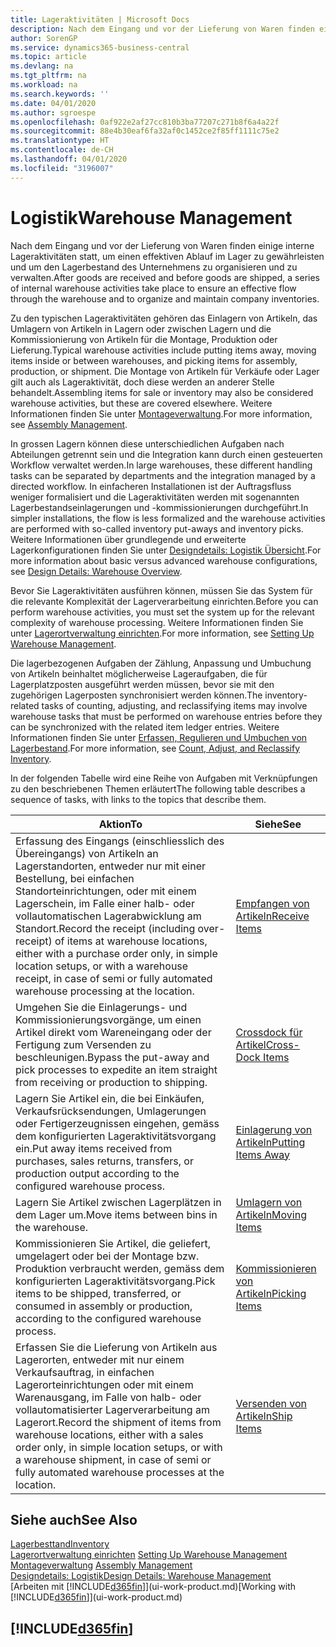 ```yaml
---
title: Lageraktivitäten | Microsoft Docs
description: Nach dem Eingang und vor der Lieferung von Waren finden einige interne Lageraktivitäten statt, um einen effektiven Ablauf im Lager zu gewährleisten und um den Lagerbestand des Unternehmens zu organisieren und zu verwalten.
author: SorenGP
ms.service: dynamics365-business-central
ms.topic: article
ms.devlang: na
ms.tgt_pltfrm: na
ms.workload: na
ms.search.keywords: ''
ms.date: 04/01/2020
ms.author: sgroespe
ms.openlocfilehash: 0af922e2af27cc810b3ba77207c271b8f6a4a22f
ms.sourcegitcommit: 88e4b30eaf6fa32af0c1452ce2f85ff1111c75e2
ms.translationtype: HT
ms.contentlocale: de-CH
ms.lasthandoff: 04/01/2020
ms.locfileid: "3196007"
---
```

# <a name="warehouse-management"></a><span data-ttu-id="8bcfe-103">Logistik</span><span class="sxs-lookup"><span data-stu-id="8bcfe-103">Warehouse Management</span></span>
<span data-ttu-id="8bcfe-104">Nach dem Eingang und vor der Lieferung von Waren finden einige interne Lageraktivitäten statt, um einen effektiven Ablauf im Lager zu gewährleisten und um den Lagerbestand des Unternehmens zu organisieren und zu verwalten.</span><span class="sxs-lookup"><span data-stu-id="8bcfe-104">After goods are received and before goods are shipped, a series of internal warehouse activities take place to ensure an effective flow through the warehouse and to organize and maintain company inventories.</span></span>

<span data-ttu-id="8bcfe-105">Zu den typischen Lageraktivitäten gehören das Einlagern von Artikeln, das Umlagern von Artikeln in Lagern oder zwischen Lagern und die Kommissionierung von Artikeln für die Montage, Produktion oder Lieferung.</span><span class="sxs-lookup"><span data-stu-id="8bcfe-105">Typical warehouse activities include putting items away, moving items inside or between warehouses, and picking items for assembly, production, or shipment.</span></span> <span data-ttu-id="8bcfe-106">Die Montage von Artikeln für Verkäufe oder Lager gilt auch als Lageraktivität, doch diese werden an anderer Stelle behandelt.</span><span class="sxs-lookup"><span data-stu-id="8bcfe-106">Assembling items for sale or inventory may also be considered warehouse activities, but these are covered elsewhere.</span></span> <span data-ttu-id="8bcfe-107">Weitere Informationen finden Sie unter [Montageverwaltung](assembly-assemble-items.md).</span><span class="sxs-lookup"><span data-stu-id="8bcfe-107">For more information, see [Assembly Management](assembly-assemble-items.md).</span></span>  

<span data-ttu-id="8bcfe-108">In grossen Lagern können diese unterschiedlichen Aufgaben nach Abteilungen getrennt sein und die Integration kann durch einen gesteuerten Workflow verwaltet werden.</span><span class="sxs-lookup"><span data-stu-id="8bcfe-108">In large warehouses, these different handling tasks can be separated by departments and the integration managed by a directed workflow.</span></span> <span data-ttu-id="8bcfe-109">In einfacheren Installationen ist der Auftragsfluss weniger formalisiert und die Lageraktivitäten werden mit sogenannten Lagerbestandseinlagerungen und -kommissionierungen durchgeführt.</span><span class="sxs-lookup"><span data-stu-id="8bcfe-109">In simpler installations, the flow is less formalized and the warehouse activities are performed with so-called inventory put-aways and inventory picks.</span></span> <span data-ttu-id="8bcfe-110">Weitere Informationen über grundlegende und erweiterte Lagerkonfigurationen finden Sie unter [Designdetails: Logistik Übersicht](design-details-warehouse-overview.md).</span><span class="sxs-lookup"><span data-stu-id="8bcfe-110">For more information about basic versus advanced warehouse configurations, see [Design Details: Warehouse Overview](design-details-warehouse-overview.md).</span></span>

<span data-ttu-id="8bcfe-111">Bevor Sie Lageraktivitäten ausführen können, müssen Sie das System für die relevante Komplexität der Lagerverarbeitung einrichten.</span><span class="sxs-lookup"><span data-stu-id="8bcfe-111">Before you can perform warehouse activities, you must set the system up for the relevant complexity of warehouse processing.</span></span> <span data-ttu-id="8bcfe-112">Weitere Informationen finden Sie unter [Lagerortverwaltung einrichten](warehouse-setup-warehouse.md).</span><span class="sxs-lookup"><span data-stu-id="8bcfe-112">For more information, see [Setting Up Warehouse Management](warehouse-setup-warehouse.md).</span></span>

<span data-ttu-id="8bcfe-113">Die lagerbezogenen Aufgaben der Zählung, Anpassung und Umbuchung von Artikeln beinhaltet möglicherweise Lageraufgaben, die für Lagerplatzposten ausgeführt werden müssen, bevor sie mit den zugehörigen Lagerposten synchronisiert werden können.</span><span class="sxs-lookup"><span data-stu-id="8bcfe-113">The inventory-related tasks of counting, adjusting, and reclassifying items may involve warehouse tasks that must be performed on warehouse entries before they can be synchronized with the related item ledger entries.</span></span> <span data-ttu-id="8bcfe-114">Weitere Informationen finden Sie unter [Erfassen, Regulieren und Umbuchen von Lagerbestand](inventory-how-count-adjust-reclassify.md).</span><span class="sxs-lookup"><span data-stu-id="8bcfe-114">For more information, see [Count, Adjust, and Reclassify Inventory](inventory-how-count-adjust-reclassify.md).</span></span>

 <span data-ttu-id="8bcfe-115">In der folgenden Tabelle wird eine Reihe von Aufgaben mit Verknüpfungen zu den beschriebenen Themen erläutert</span><span class="sxs-lookup"><span data-stu-id="8bcfe-115">The following table describes a sequence of tasks, with links to the topics that describe them.</span></span>   

|<span data-ttu-id="8bcfe-116">**Aktion**</span><span class="sxs-lookup"><span data-stu-id="8bcfe-116">**To**</span></span>|<span data-ttu-id="8bcfe-117">**Siehe**</span><span class="sxs-lookup"><span data-stu-id="8bcfe-117">**See**</span></span>|  
|------------|-------------|  
|<span data-ttu-id="8bcfe-118">Erfassung des Eingangs (einschliesslich des Übereingangs) von Artikeln an Lagerstandorten, entweder nur mit einer Bestellung, bei einfachen Standorteinrichtungen, oder mit einem Lagerschein, im Falle einer halb- oder vollautomatischen Lagerabwicklung am Standort.</span><span class="sxs-lookup"><span data-stu-id="8bcfe-118">Record the receipt (including over-receipt) of items at warehouse locations, either with a purchase order only, in simple location setups, or with a warehouse receipt, in case of semi or fully automated warehouse processing at the location.</span></span>|[<span data-ttu-id="8bcfe-119">Empfangen von Artikeln</span><span class="sxs-lookup"><span data-stu-id="8bcfe-119">Receive Items</span></span>](warehouse-how-receive-items.md)|
|<span data-ttu-id="8bcfe-120">Umgehen Sie die Einlagerungs- und Kommissionierungsvorgänge, um einen Artikel direkt vom Wareneingang oder der Fertigung zum Versenden zu beschleunigen.</span><span class="sxs-lookup"><span data-stu-id="8bcfe-120">Bypass the put-away and pick processes to expedite an item straight from receiving or production to shipping.</span></span>|[<span data-ttu-id="8bcfe-121">Crossdock für Artikel</span><span class="sxs-lookup"><span data-stu-id="8bcfe-121">Cross-Dock Items</span></span>](warehouse-how-to-cross-dock-items.md)|    
|<span data-ttu-id="8bcfe-122">Lagern Sie Artikel ein, die bei Einkäufen, Verkaufsrücksendungen, Umlagerungen oder Fertigerzeugnissen eingehen, gemäss dem konfigurierten Lageraktivitätsvorgang ein.</span><span class="sxs-lookup"><span data-stu-id="8bcfe-122">Put away items received from purchases, sales returns, transfers, or production output according to the configured warehouse process.</span></span>|[<span data-ttu-id="8bcfe-123">Einlagerung von Artikeln</span><span class="sxs-lookup"><span data-stu-id="8bcfe-123">Putting Items Away</span></span>](warehouse-put-away-items.md)|
|<span data-ttu-id="8bcfe-124">Lagern Sie Artikel zwischen Lagerplätzen in dem Lager um.</span><span class="sxs-lookup"><span data-stu-id="8bcfe-124">Move items between bins in the warehouse.</span></span>|[<span data-ttu-id="8bcfe-125">Umlagern von Artikeln</span><span class="sxs-lookup"><span data-stu-id="8bcfe-125">Moving Items</span></span>](warehouse-move-items.md)|
|<span data-ttu-id="8bcfe-126">Kommissionieren Sie Artikel, die geliefert, umgelagert oder bei der Montage bzw. Produktion verbraucht werden, gemäss dem konfigurierten Lageraktivitätsvorgang.</span><span class="sxs-lookup"><span data-stu-id="8bcfe-126">Pick items to be shipped, transferred, or consumed in assembly or production, according to the configured warehouse process.</span></span>|[<span data-ttu-id="8bcfe-127">Kommissionieren von Artikeln</span><span class="sxs-lookup"><span data-stu-id="8bcfe-127">Picking Items</span></span>](warehouse-pick-items.md)|
|<span data-ttu-id="8bcfe-128">Erfassen Sie die Lieferung von Artikeln aus Lagerorten, entweder mit nur einem Verkaufsauftrag, in einfachen Lagerorteinrichtungen oder mit einem Warenausgang, im Falle von halb- oder vollautomatisierter Lagerverarbeitung am Lagerort.</span><span class="sxs-lookup"><span data-stu-id="8bcfe-128">Record the shipment of items from warehouse locations, either with a sales order only, in simple location setups, or with a warehouse shipment, in case of semi or fully automated warehouse processes at the location.</span></span>|[<span data-ttu-id="8bcfe-129">Versenden von Artikeln</span><span class="sxs-lookup"><span data-stu-id="8bcfe-129">Ship Items</span></span>](warehouse-how-ship-items.md)|  

## <a name="see-also"></a><span data-ttu-id="8bcfe-130">Siehe auch</span><span class="sxs-lookup"><span data-stu-id="8bcfe-130">See Also</span></span>  
[<span data-ttu-id="8bcfe-131">Lagerbesttand</span><span class="sxs-lookup"><span data-stu-id="8bcfe-131">Inventory</span></span>](inventory-manage-inventory.md)  
<span data-ttu-id="8bcfe-132">[Lagerortverwaltung einrichten](warehouse-setup-warehouse.md)   </span><span class="sxs-lookup"><span data-stu-id="8bcfe-132">[Setting Up Warehouse Management](warehouse-setup-warehouse.md)   </span></span>  
<span data-ttu-id="8bcfe-133">[Montageverwaltung](assembly-assemble-items.md)  </span><span class="sxs-lookup"><span data-stu-id="8bcfe-133">[Assembly Management](assembly-assemble-items.md)  </span></span>  
[<span data-ttu-id="8bcfe-134">Designdetails: Logistik</span><span class="sxs-lookup"><span data-stu-id="8bcfe-134">Design Details: Warehouse Management</span></span>](design-details-warehouse-management.md)  
<span data-ttu-id="8bcfe-135">[Arbeiten mit [!INCLUDE[d365fin](includes/d365fin_md.md)]](ui-work-product.md)</span><span class="sxs-lookup"><span data-stu-id="8bcfe-135">[Working with [!INCLUDE[d365fin](includes/d365fin_md.md)]](ui-work-product.md)</span></span>  

## [!INCLUDE[d365fin](includes/free_trial_md.md)]  
